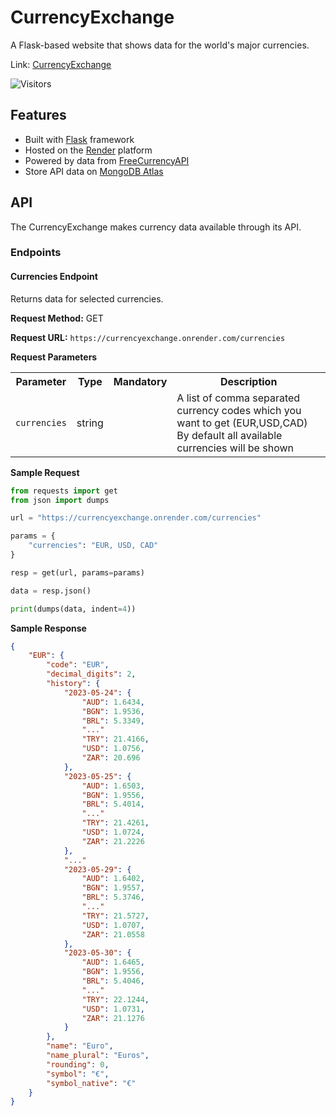 # CurrencyExchange
A Flask-based website that shows data for the world's major currencies.

Link: [CurrencyExchange](https://currencyexchange.onrender.com/)

![Visitors](https://api.visitorbadge.io/api/visitors?path=https%3A%2F%2Fgithub.com%2FRichardSouzza%2FCurrencyExchange&countColor=%23263759)

## Features
- Built with [Flask](https://flask.palletsprojects.com/) framework
- Hosted on the [Render](https://render.com/) platform
- Powered by data from [FreeCurrencyAPI](https://freecurrencyapi.com/)
- Store API data on [MongoDB Atlas](https://www.mongodb.com/atlas/database)

## API
The CurrencyExchange makes currency data available through its API.

### Endpoints
#### Currencies Endpoint
Returns data for selected currencies.

**Request Method:** GET

**Request URL:** `https://currencyexchange.onrender.com/currencies`

**Request Parameters**

<table>
  <tr>
    <th>Parameter</th>
    <th>Type</th>
    <th>Mandatory</th>
    <th>Description</th>
  </tr>
  <tr>
    <td><code>currencies</code></td>
    <td>string</td>
    <td></td>
    <td>
      A list of comma separated currency
      codes which you want to get (EUR,USD,CAD)
      By default all available currencies will be shown
    </td>
  </tr>
</table>

**Sample Request**
```python
from requests import get
from json import dumps

url = "https://currencyexchange.onrender.com/currencies"

params = {
    "currencies": "EUR, USD, CAD"
}

resp = get(url, params=params)

data = resp.json()

print(dumps(data, indent=4))
```

**Sample Response**

```json
{
    "EUR": {
        "code": "EUR",
        "decimal_digits": 2,
        "history": {
            "2023-05-24": {
                "AUD": 1.6434,
                "BGN": 1.9536,
                "BRL": 5.3349,
                "..."
                "TRY": 21.4166,
                "USD": 1.0756,
                "ZAR": 20.696
            },
            "2023-05-25": {
                "AUD": 1.6503,
                "BGN": 1.9556,
                "BRL": 5.4014,
                "..."
                "TRY": 21.4261,
                "USD": 1.0724,
                "ZAR": 21.2226
            },
            "..."
            "2023-05-29": {
                "AUD": 1.6402,
                "BGN": 1.9557,
                "BRL": 5.3746,
                "..."
                "TRY": 21.5727,
                "USD": 1.0707,
                "ZAR": 21.0558
            },
            "2023-05-30": {
                "AUD": 1.6465,
                "BGN": 1.9556,
                "BRL": 5.4046,
                "..."
                "TRY": 22.1244,
                "USD": 1.0731,
                "ZAR": 21.1276
            }
        },
        "name": "Euro",
        "name_plural": "Euros",
        "rounding": 0,
        "symbol": "€",
        "symbol_native": "€"
    }
}
```
